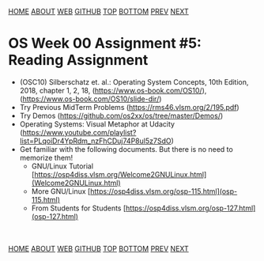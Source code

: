 ---
---
[HOME](index.md)
[ABOUT](README.md)
[WEB](https://osp4diss.vlsm.org/)
[GITHUB](https://github.com/os2xx/osp4diss/)
[TOP](#)
[BOTTOM](#endofpage)
[PREV](W00-04.md)
[NEXT](W00-06.md)

# OS Week 00 Assignment #5: Reading Assignment

* (OSC10) Silberschatz et. al.: Operating System Concepts, 10th Edition, 2018, 
  chapter 1, 2, 18, (<https://www.os-book.com/OS10/>), 
  (<https://www.os-book.com/OS10/slide-dir/>)
* Try Previous MidTerm Problems (<https://rms46.vlsm.org/2/195.pdf>)
* Try Demos (<https://github.com/os2xx/os/tree/master/Demos/>)
* Operating Systems: Visual Metaphor at Udacity
  (<https://www.youtube.com/playlist?list=PLqoiDr4YpRdm_nzFhCDuj74P8ul5z7SdO>)
* Get familiar with the following documents. But there is no need to memorize them!
  * GNU/Linux Tutorial [https://osp4diss.vlsm.org/Welcome2GNULinux.html](Welcome2GNULinux.html)
  * More GNU/Linux [https://osp4diss.vlsm.org/osp-115.html](osp-115.html)
  * From Students for Students [https://osp4diss.vlsm.org/osp-127.html](osp-127.html)

<br id="endofpage"><br>
[HOME](index.md)
[ABOUT](README.md)
[WEB](https://osp4diss.vlsm.org/)
[GITHUB](https://github.com/os2xx/osp4diss)
[TOP](#)
[BOTTOM](#endofpage)
[PREV](W00-04.md)
[NEXT](W00-06.md)
<br>

